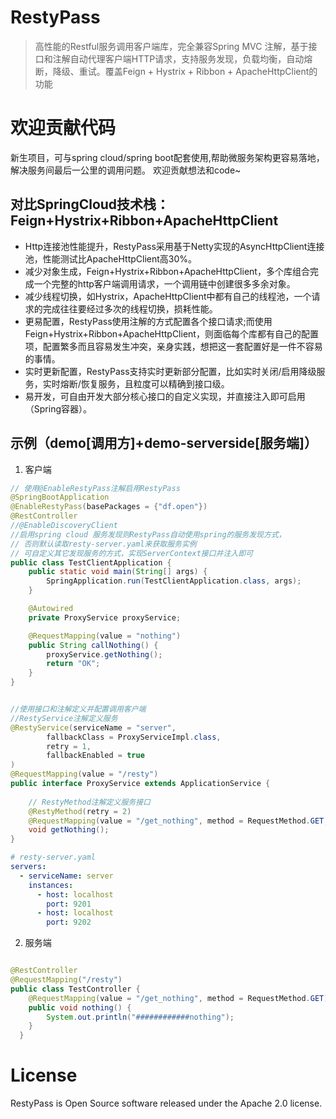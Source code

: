 # RestyPass
> 高性能的Restful服务调用客户端库，完全兼容Spring MVC 注解，基于接口和注解自动代理客户端HTTP请求，支持服务发现，负载均衡，自动熔断，降级、重试。覆盖Feign + Hystrix + Ribbon + ApacheHttpClient的功能

# 欢迎贡献代码 

新生项目，可与spring cloud/spring boot配套使用,帮助微服务架构更容易落地，解决服务间最后一公里的调用问题。
欢迎贡献想法和code~ 

## 对比SpringCloud技术栈：Feign+Hystrix+Ribbon+ApacheHttpClient
- Http连接池性能提升，RestyPass采用基于Netty实现的AsyncHttpClient连接池，性能测试比ApacheHttpClient高30%。
- 减少对象生成，Feign+Hystrix+Ribbon+ApacheHttpClient，多个库组合完成一个完整的http客户端调用请求，一个调用链中创建很多多余对象。
- 减少线程切换，如Hystrix，ApacheHttpClient中都有自己的线程池，一个请求的完成往往要经过多次的线程切换，损耗性能。
- 更易配置，RestyPass使用注解的方式配置各个接口请求;而使用Feign+Hystrix+Ribbon+ApacheHttpClient，则面临每个库都有自己的配置项，配置繁多而且容易发生冲突，亲身实践，想把这一套配置好是一件不容易的事情。
- 实时更新配置，RestyPass支持实时更新部分配置，比如实时关闭/启用降级服务，实时熔断/恢复服务，且粒度可以精确到接口级。
- 易开发，可自由开发大部分核心接口的自定义实现，并直接注入即可启用（Spring容器）。 

## 示例（demo[调用方]+demo-serverside[服务端]） 

1. 客户端 

```java
// 使用@EnableRestyPass注解启用RestyPass
@SpringBootApplication
@EnableRestyPass(basePackages = {"df.open"})
@RestController
//@EnableDiscoveryClient
//启用spring cloud 服务发现则RestyPass自动使用spring的服务发现方式，
// 否则默认读取resty-server.yaml来获取服务实例
// 可自定义其它发现服务的方式，实现ServerContext接口并注入即可
public class TestClientApplication {
    public static void main(String[] args) {
        SpringApplication.run(TestClientApplication.class, args);
    }

    @Autowired
    private ProxyService proxyService;

    @RequestMapping(value = "nothing")
    public String callNothing() {
        proxyService.getNothing();
        return "OK";
    }
}


//使用接口和注解定义并配置调用客户端
//RestyService注解定义服务
@RestyService(serviceName = "server",
        fallbackClass = ProxyServiceImpl.class,
        retry = 1,
        fallbackEnabled = true
)
@RequestMapping(value = "/resty")
public interface ProxyService extends ApplicationService {
    
    // RestyMethod注解定义服务接口
    @RestyMethod(retry = 2)
    @RequestMapping(value = "/get_nothing", method = RequestMethod.GET, headers = "Client=RestyProxy", params = "Param1=val1")
    void getNothing();
}

```

```yaml
# resty-server.yaml
servers:
  - serviceName: server
    instances:
      - host: localhost
        port: 9201
      - host: localhost
        port: 9202
```
2. 服务端 

```java 

@RestController
@RequestMapping("/resty")
public class TestController {
    @RequestMapping(value = "/get_nothing", method = RequestMethod.GET)
    public void nothing() {
        System.out.println("############nothing");
    }
  }
```


# License

RestyPass is Open Source software released under the Apache 2.0 license.